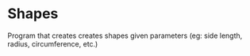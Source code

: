 # Shapes
Program that creates creates shapes given parameters (eg: side length, radius, circumference, etc.)
